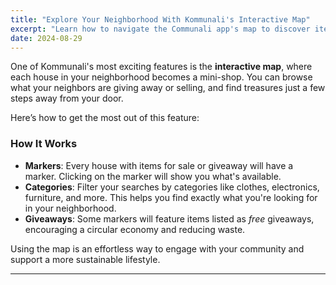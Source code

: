 ```yaml
---
title: "Explore Your Neighborhood With Kommunali's Interactive Map"
excerpt: "Learn how to navigate the Communali app's map to discover items available for trade or sale in your community."
date: 2024-08-29
---
```


One of Kommunali's most exciting features is the **interactive map**, where each house in your neighborhood becomes a mini-shop. You can browse what your neighbors are giving away or selling, and find treasures just a few steps away from your door.

Here’s how to get the most out of this feature:

### How It Works

- **Markers**: Every house with items for sale or giveaway will have a marker. Clicking on the marker will show you what's available.
- **Categories**: Filter your searches by categories like clothes, electronics, furniture, and more. This helps you find exactly what you're looking for in your neighborhood.
- **Giveaways**: Some markers will feature items listed as _free_ giveaways, encouraging a circular economy and reducing waste.

Using the map is an effortless way to engage with your community and support a more sustainable lifestyle.

---
